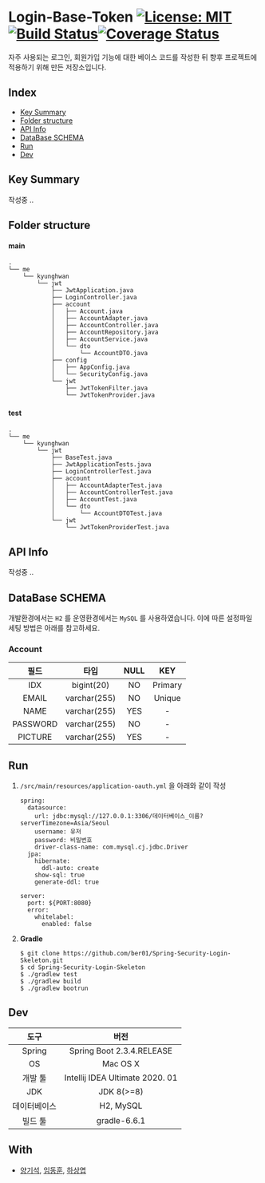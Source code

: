 # Login-Base-Token [![License: MIT](https://img.shields.io/badge/License-MIT-yellow.svg)](https://opensource.org/licenses/MIT)[![Build Status](https://travis-ci.org/ber01/Login-Base-Token.svg?branch=master)](https://travis-ci.org/ber01/Login-Base-Token)[![Coverage Status](https://coveralls.io/repos/github/ber01/Login-Base-Token/badge.svg)](https://coveralls.io/github/ber01/Login-Base-Token)
자주 사용되는 로그인, 회원가입 기능에 대한 베이스 코드를 작성한 뒤 향후 프로젝트에 적용하기 위해 만든 저장소입니다.

## Index

- [Key Summary](#key-summary)
- [Folder structure](#folder-structure)
- [API Info](#apI-Info)
- [DataBase SCHEMA](#database-schema)
- [Run](#run)
- [Dev](#dev)

## Key Summary

작성중 ..

## Folder structure

#### main

```
.
└── me
    └── kyunghwan
        └── jwt
            ├── JwtApplication.java
            ├── LoginController.java
            ├── account
            │   ├── Account.java
            │   ├── AccountAdapter.java
            │   ├── AccountController.java
            │   ├── AccountRepository.java
            │   ├── AccountService.java
            │   └── dto
            │       └── AccountDTO.java
            ├── config
            │   ├── AppConfig.java
            │   └── SecurityConfig.java
            └── jwt
                ├── JwtTokenFilter.java
                └── JwtTokenProvider.java
```

#### test

```
.
└── me
    └── kyunghwan
        └── jwt
            ├── BaseTest.java
            ├── JwtApplicationTests.java
            ├── LoginControllerTest.java
            ├── account
            │   ├── AccountAdapterTest.java
            │   ├── AccountControllerTest.java
            │   ├── AccountTest.java
            │   └── dto
            │       └── AccountDTOTest.java
            └── jwt
                └── JwtTokenProviderTest.java
```

## API Info

작성중 ..

## DataBase SCHEMA

개발환경에서는 `H2` 를 운영환경에서는 `MySQL` 를 사용하였습니다. 이에 따른 설정파일 세팅 방법은 아래를 참고하세요.

### Account

|   필드   |     타입     | NULL |   KEY   |
| :------: | :----------: | :--: | :-----: |
|   IDX    |  bigint(20)  |  NO  | Primary |
|  EMAIL   | varchar(255) |  NO  | Unique  |
|   NAME   | varchar(255) | YES  |    -    |
| PASSWORD | varchar(255) |  NO  |    -    |
| PICTURE  | varchar(255) | YES  |    -    |

## Run

1. `/src/main/resources/application-oauth.yml` 을 아래와 같이 작성

   ```
   spring:
     datasource:
       url: jdbc:mysql://127.0.0.1:3306/데이터베이스_이름?serverTimezone=Asia/Seoul
       username: 유저
       password: 비밀번호
       driver-class-name: com.mysql.cj.jdbc.Driver
     jpa:
       hibernate:
         ddl-auto: create
       show-sql: true
       generate-ddl: true
   
   server:
     port: ${PORT:8080}
     error:
       whitelabel:
         enabled: false
   ```

2. **Gradle**

   ```
   $ git clone https://github.com/ber01/Spring-Security-Login-Skeleton.git
   $ cd Spring-Security-Login-Skeleton
   $ ./gradlew test
   $ ./gradlew build
   $ ./gradlew bootrun
   ```

## Dev

|     도구     |              버전               |
| :----------: | :-----------------------------: |
|    Spring    |    Spring Boot 2.3.4.RELEASE    |
|      OS      |            Mac OS X             |
|   개발 툴    | Intellij IDEA Ultimate 2020. 01 |
|     JDK      |              JDK 8(>=8)              |
| 데이터베이스 |               H2, MySQL                |
|   빌드 툴    |          gradle-6.6.1           |

## With

- [양기석](https://github.com/yks095), [임동훈](https://github.com/donghL-dev), [하상엽](https://github.com/ssayebee)